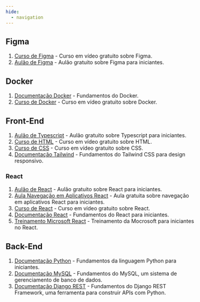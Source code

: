 ```yaml
---
hide:
  - navigation
---
```


## Figma
1. [Curso de Figma](https://youtube.com/playlist?list=PLwgL9IEA0PxXzmOu0crRl9l6PT46nqtI9&si=gn1Sjz-Zwirqnt-U) - Curso em vídeo gratuito sobre Figma.
2. [Aulão de Figma](https://youtu.be/1rXFpzQliA4?si=jOKmaDAFzggu3mFI) - Aulão gratuito sobre Figma para iniciantes.

## Docker
1. [Documentação Docker](https://docs.docker.com/) - Fundamentos do Docker.
2. [Curso de Docker](https://youtube.com/playlist?list=PLViOsriojeLrdw5VByn96gphHFxqH3O_N&si=ainShsSXN-ZFJvtO) - Curso em vídeo gratuito sobre Docker.

## Front-End
1. [Aulão de Typescript](https://youtu.be/lCemyQeSCV8?si=_QOxd6IzTEbZnEE7) - Aulão gratuito sobre Typescript para iniciantes.
2. [Curso de HTML](https://youtube.com/playlist?list=PL2Fdisxwzt_cajoGVWTx44wM6Ht09QJ3A&si=GhmkgyT99QAi__km) - Curso em vídeo gratuito sobre HTML.
3. [Curso de CSS](https://youtube.com/playlist?list=PL2Fdisxwzt_f5C7Mv0kg1EAHhy2VJLf1c&si=xqj0w2P-a4qcUJaA) - Curso em vídeo gratuito sobre CSS.
4. [Documentação Tailwind](https://tailwindcss.com/docs/responsive-design) - Fundamentos do Tailwind CSS para design responsivo.

### React
1. [Aulão de React](https://youtu.be/hd2B7XQAFls?si=qdNZy0CTbsVy7x9a) - Aulão gratuito sobre React para iniciantes.
2. [Aula Navegação em Aplicativos React](https://youtu.be/7b42lVMdEjE?si=9e2u-R8_x9dp1Qfb) - Aula gratuita sobre navegação em aplicativos React para iniciantes.
3. [Curso de React](https://youtube.com/playlist?list=PLnDvRpP8BneyVA0SZ2okm-QBojomniQVO&si=fMzt0edclLWWPHyY) - Curso em vídeo gratuito sobre React.
4. [Documentação React](https://pt-br.react.dev/learn) - Fundamentos do React para iniciantes.
5. [Treinamento Microsoft React](https://learn.microsoft.com/pt-br/training/paths/react/) - Treinamento da Mocrosoft para iniciantes no React.

## Back-End
1. [Documentação Python](https://docs.python.org/pt-br/3/) - Fundamentos da linguagem Python para iniciantes.
2. [Documentação MySQL](https://dev.mysql.com/doc/) - Fundamentos do MySQL, um sistema de gerenciamento de banco de dados.
3. [Documentação Django REST](https://www.django-rest-framework.org/) - Fundamentos do Django REST Framework, uma ferramenta para construir APIs com Python.
